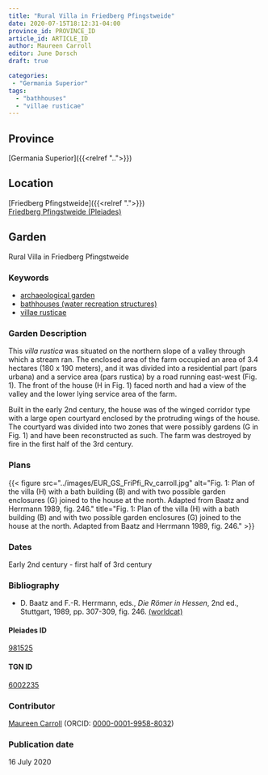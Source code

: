 ```yaml
---
title: "Rural Villa in Friedberg Pfingstweide"
date: 2020-07-15T18:12:31-04:00
province_id: PROVINCE_ID
article_id: ARTICLE_ID
author: Maureen Carroll
editor: June Dorsch
draft: true

categories:
 - "Germania Superior"
tags:
  - "bathhouses"
  - "villae rusticae"
---
```


## Province

[Germania Superior]({{<relref "..">}})  

<!--### Province Description-->

<!-- DESCRIPTION -->


## Location

[Friedberg Pfingstweide]({{<relref ".">}}) \
[Friedberg Pfingstweide (Pleiades)](https://pleiades.stoa.org/places/981525)

<!--### Location Description-->

<!-- LEAVE THIS BLANK FOR NOW -->

<!--## Sublocation-->

<!--
[AREA WITHIN LOCATION, LIKE “PALATINE HILL”](GEOREFERENCE LINK)
A sublocation is any area larger than an individual garden, but located within a location. I would always try to include a link to a controlled vocabulary here if possible. This ID may well be different from the Garden ID, e.g., Pompeii versus a Garden in one of the houses which has its own Pleiades ID.
-->

<!--### Sublocation Description-->

<!-- DESCRIPTION -->

## Garden

Rural Villa in Friedberg Pfingstweide

### Keywords

- [archaeological garden](#)
- [bathhouses (water recreation structures)](http://vocab.getty.edu/page/aat/300007347)
- [villae rusticae](http://vocab.getty.edu/page/aat/300005518)

### Garden Description

This *villa rustica* was situated on the northern slope of a valley through which a stream ran. The enclosed area of the farm occupied an area of 3.4 hectares (180 x 190 meters), and it was divided into a residential part (pars urbana) and a service area (pars rustica) by a road running east-west (Fig. 1). The front of the house (H in Fig. 1) faced north and had a view of the valley and the lower lying service area of the farm.

Built in the early 2nd century, the house was of the winged corridor type with a large open courtyard enclosed by the protruding wings of the house. The courtyard was divided into two zones that were possibly gardens (G in Fig. 1) and have been reconstructed as such. The farm was destroyed by fire in the first half of the 3rd century.

<!--### Maps-->

<!--
{{< figure src="../images/image_name.ext" alt="alt_text" title="CAPTION" >}}
-->

### Plans

{{< figure src="../images/EUR_GS_FriPfi_Rv_carroll.jpg" alt="Fig. 1: Plan of the villa (H) with a bath building (B) and with two possible garden enclosures (G) joined to the house at the north. Adapted from Baatz and Herrmann 1989, fig. 246." title="Fig. 1: Plan of the villa (H) with a bath building (B) and with two possible garden enclosures (G) joined to the house at the north. Adapted from Baatz and Herrmann 1989, fig. 246." >}}

<!--### Images-->

<!--
{{< figure src="../images/image_name.ext" alt="alt_text" title="CAPTION" >}}
-->

### Dates

Early 2nd century - first half of 3rd century

### Bibliography

* D. Baatz and F.-R. Herrmann, eds., *Die Römer in Hessen*, 2nd ed., Stuttgart, 1989, pp. 307-309, fig. 246. [(worldcat)](http://www.worldcat.org/oclc/476625416)

<!--#### Periodo ID-->

<!-- [PERIODO_ID](https://pleiades.stoa.org/places/PLEIADES_ID) -->

#### Pleiades ID

[981525](https://pleiades.stoa.org/places/981525)

#### TGN ID

[6002235](http://vocab.getty.edu/page/tgn/6002235)

### Contributor

[Maureen Carroll](https://www.sheffield.ac.uk/archaeology/our-people/academic-staff/maureen-carroll) (ORCID: [0000-0001-9958-8032](https://orcid.org/0000-0001-9958-8032))

### Publication date

16 July 2020


<!--### Related articles-->

<!-- Links to other related articles. Leave blank for now -->